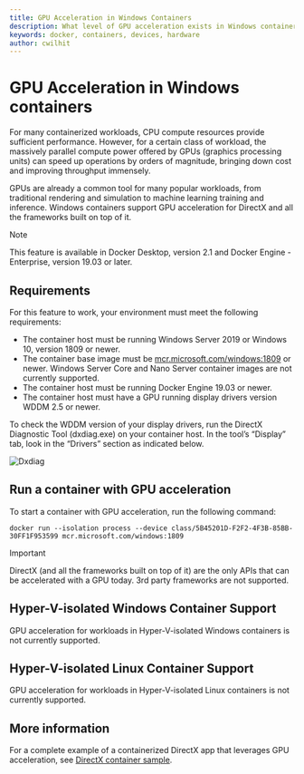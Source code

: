 ```yaml
---
title: GPU Acceleration in Windows Containers
description: What level of GPU acceleration exists in Windows containers
keywords: docker, containers, devices, hardware
author: cwilhit
---
```


# GPU Acceleration in Windows containers

For many containerized workloads, CPU compute resources provide sufficient performance. However, for a certain class of workload, the massively parallel compute power offered by GPUs (graphics processing units) can speed up operations  by orders of magnitude, bringing down cost and improving throughput immensely.

GPUs are already a common tool for many popular workloads, from traditional rendering and simulation to machine learning training and inference. Windows containers support GPU acceleration for DirectX and all the frameworks built on top of it.

> [!NOTE]
> This feature is available in Docker Desktop, version 2.1 and Docker Engine - Enterprise, version 19.03 or later.

## Requirements

For this feature to work, your environment must meet the following requirements:

- The container host must be running Windows Server 2019 or Windows 10, version 1809 or newer.
- The container base image must be [mcr.microsoft.com/windows:1809](https://hub.docker.com/_/microsoft-windowsfamily-windows) or newer. Windows Server Core and Nano Server container images are not currently supported.
- The container host must be running Docker Engine 19.03 or newer.
- The container host must have a GPU running display drivers version WDDM 2.5 or newer.

To check the WDDM version of your display drivers, run the DirectX Diagnostic Tool (dxdiag.exe) on your container host. In the tool’s “Display” tab, look in the “Drivers” section as indicated below.

![Dxdiag](media/dxdiag.png)

## Run a container with GPU acceleration

To start a container with GPU acceleration, run the following command:

```shell
docker run --isolation process --device class/5B45201D-F2F2-4F3B-85BB-30FF1F953599 mcr.microsoft.com/windows:1809
```

> [!IMPORTANT]
> DirectX (and all the frameworks built on top of it) are the only APIs that can be accelerated with a GPU today. 3rd party frameworks are not supported.

## Hyper-V-isolated Windows Container Support

GPU acceleration for workloads in Hyper-V-isolated Windows containers is not currently supported.

## Hyper-V-isolated Linux Container Support

GPU acceleration for workloads in Hyper-V-isolated Linux containers is not currently supported.

## More information

For a complete example of a containerized DirectX app that leverages GPU acceleration, see [DirectX container sample](https://github.com/MicrosoftDocs/Virtualization-Documentation/tree/master/windows-container-samples/directx).
